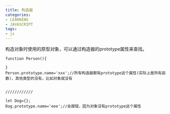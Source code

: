 ```yaml
---
title: 构造器
categories: 
- LEARNING
- JAVASCRIPT
tags:
- js
---
```


构造对象时使用的原型对象，可以通过构造器的prototype属性来查找。

```
function Person(){

}
Person.prototype.name='xxx';//所有构造器都有prototype这个属性(实际上是所有函数)，其他类型的没有，比如对象就没有


////////////

let Dog={};
Dog.prototype.name='eee';//会报错，因为对象没有prototype这个属性
```